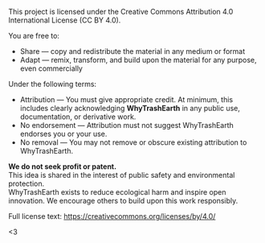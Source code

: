 This project is licensed under the Creative Commons Attribution 4.0 International License (CC BY 4.0).

You are free to:
- Share — copy and redistribute the material in any medium or format
- Adapt — remix, transform, and build upon the material for any purpose, even commercially

Under the following terms:
- Attribution — You must give appropriate credit. At minimum, this includes clearly acknowledging **WhyTrashEarth** in any public use, documentation, or derivative work.
- No endorsement — Attribution must not suggest WhyTrashEarth endorses you or your use.
- No removal — You may not remove or obscure existing attribution to WhyTrashEarth.

**We do not seek profit or patent.**  
This idea is shared in the interest of public safety and environmental protection.  
WhyTrashEarth exists to reduce ecological harm and inspire open innovation. We encourage others to build upon this work responsibly.

Full license text: https://creativecommons.org/licenses/by/4.0/

<3 
